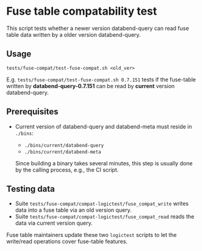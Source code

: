 # Fuse table compatability test

This script tests whether a newer version databend-query can read fuse table data written
by a older version databend-query.

## Usage

```shell
tests/fuse-compat/test-fuse-compat.sh <old_ver>
```

E.g. `tests/fuse-compat/test-fuse-compat.sh 0.7.151` tests if the fuse-table written
by **databend-query-0.7.151** can be read by **current** version databend-query.

## Prerequisites

- Current version of databend-query and databend-meta must reside in `./bins`:
    - `./bins/current/databend-query`
    - `./bins/current/databend-meta`

    Since building a binary takes several minutes,
    this step is usually done by the calling process, e.g., the CI script.


## Testing data

- Suite `tests/fuse-compat/compat-logictest/fuse_compat_write` writes data into a fuse table via an old version query.
- Suite `tests/fuse-compat/compat-logictest/fuse_compat_read` reads the data via current version query.

Fuse table maintainers update these two `logictest` scripts to let the write/read
operations cover fuse-table features.
